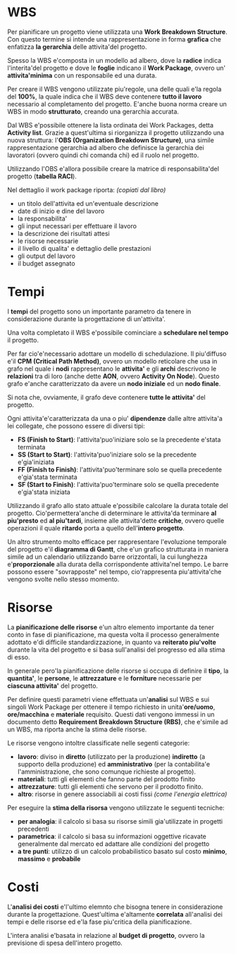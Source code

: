 # WBS
Per pianificare un progetto viene utilizzata una **Work Breakdown Structure**. Con questo termine si intende una rappresentazione in forma **grafica** che enfatizza **la gerarchia** delle attivita'del progetto. 

Spesso la WBS e'composta in un modello ad albero, dove la **radice** indica l'interita'del progetto e dove le **foglie** indicano il **Work Package**, ovvero un' **attivita'minima** con un responsabile ed una durata.

Per creare il WBS vengono utilizzate piu'regole, una delle quali e'la regola del **100%**, la quale indica che il WBS deve contenere **tutto il lavoro** necessario al completamento del progetto.
E'anche buona norma creare un WBS in modo **strutturato**, creando una gerarchia accurata.

Dal WBS e'possibile ottenere la lista ordinata dei Work Packages, detta **Activity list**. Grazie a quest'ultima si riorganizza il progetto utilizzando una nuova struttura: l'**OBS (Organization Breakdown Structure)**, una simile rappresentazione gerarchia ad albero che definisce la gerarchia dei lavoratori (ovvero quindi chi comanda chi) ed il ruolo nel progetto.

Utilizzando l'OBS e'allora possibile creare la matrice di responsabilita'del progetto (**tabella RACI**).

Nel dettaglio il work package riporta: _(copiati dal libro)_
- un titolo dell'attivita ed un'eventuale descrizione
- date di inizio e dine del lavoro
- la responsabilita'
- gli input necessari per effettuare il lavoro
- la descrizione dei risultati attesi
- le risorse necessarie
- il livello di qualita' e dettaglio delle prestazioni
- gli output del lavoro
- il budget assegnato

# Tempi
I **tempi** del progetto sono un importante parametro da tenere in considerazione durante la progettazione di un'attivita'.

Una volta completato il WBS e'possibile cominciare a **schedulare nel tempo** il progetto. 

Per far cio'e'necessario adottare un modello di schedulazione. Il piu'diffuso e'il **CPM (Critical Path Method)**, ovvero un modello reticolare che usa in grafo nel quale i **nodi** rappresentano le **attivita'** e gli **archi** descrivono le **relazioni** tra di loro (anche dette **AON**, ovvero **Activity On Node**). Questo grafo e'anche caratterizzato da avere un **nodo iniziale** ed un **nodo finale**.

Si nota che, ovviamente, il grafo deve contenere **tutte le attivita'** del progetto.

Ogni attivita'e'caratterizzata da una o piu' **dipendenze** dalle altre attivita'a lei collegate, che possono essere di diversi tipi:
- **FS (Finish to Start)**: l'attivita'puo'iniziare solo se la precedente e'stata terminata
- **SS (Start to Start)**: l'attivita'puo'iniziare solo se la precedente e'gia'iniziata
- **FF (Finish to Finish)**: l'attivita'puo'terminare solo se quella precedente e'gia'stata terminata
- **SF (Start to Finish)**: l'attivita'puo'terminare solo se quella precedente e'gia'stata iniziata

Utilizzando il grafo allo stato attuale e'possibile calcolare la durata totale del progetto. Cio'permettera'anche di determinare le attivita'da terminare **al piu'presto** ed **al piu'tardi**, insieme alle attivita'dette **critiche**, ovvero quelle operazioni il quale **ritardo** porta a quello dell'**intero progetto**.

Un altro strumento molto efficace per rappresentare l'evoluzione temporale del progetto e'il **diagramma di Gantt**, che e'un grafico strutturata in maniera simile ad un calendario utilizzando barre orizzontali, la cui lunghezza e'**proporzionale** alla durata della corrispondente attivita'nel tempo. Le barre possono essere "sovrapposte" nel tempo, cio'rappresenta piu'attivita'che vengono svolte nello stesso momento.

# Risorse
La **pianificazione delle risorse** e'un altro elemento importante da tener conto in fase di pianificazione, ma questa volta il processo generalmente adottato e'di difficile standardizzazione, in quanto va **reiterato piu'volte** durante la vita del progetto e si basa sull'analisi del progresso ed alla stima di esso.

In generale pero'la pianificazione delle risorse si occupa di definire il **tipo**, la **quantita'**, le **persone**, le **attrezzature** e le **forniture** necessarie per **ciascuna attivita'** del progetto.

Per definire questi parametri viene effettuata un'**analisi** sul WBS e sui singoli Work Package per ottenere il tempo richiesto in unita'**ore/uomo**, **ore/macchina** e **materiale** requisito. Questi dati vengono immessi in un documento detto **Requirement Breakdown Structure (RBS)**, che e'simile ad un WBS, ma riporta anche la stima delle risorse.

Le risorse vengono intoltre classificate nelle segenti categorie:
- **lavoro**: diviso in **diretto** (utilizzato per la produzione) **indiretto** (a supporto della produzione) ed **amministrativo** (per la contabilita'e l'amministrazione, che sono comunque richieste al progetto).
- **materiali**: tutti gli elementi che fanno parte del prodotto finito
- **attrezzature**: tutti gli elementi che servono per il prodotto finito.
- **altro**: risorse in genere associabili ai costi fissi _(come l'energia elettrica)_

Per eseguire la **stima della risorsa** vengono utilizzate le seguenti tecniche:
- **per analogia**: il calcolo si basa su risorse simili gia'utilizzate in progetti precedenti
- **parametrica**: il calcolo si basa su informazioni oggettive ricavate generalmente dal mercato ed adattare alle condizioni del progetto
- **a tre punti**: utilizzo di un calcolo probabilistico basato sul costo **minimo**, **massimo** e **probabile**

# Costi
L'**analisi dei costi** e'l'ultimo elemnto che bisogna tenere in considerazione durante la progettazione. Quest'ultima e'altamente **correlata** all'analisi dei tempi e delle risorse ed e'la fase piu'critica della pianificazione.

L'intera analisi e'basata in relazione al **budget di progetto**, ovvero la previsione di spesa dell'intero progetto.